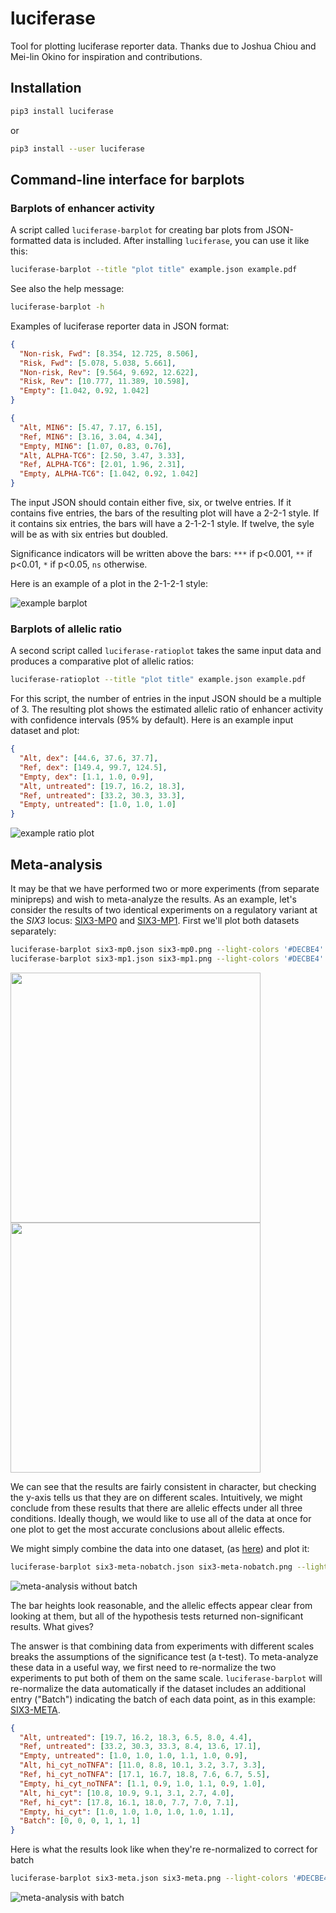 # luciferase
Tool for plotting luciferase reporter data. Thanks due to Joshua Chiou and Mei-lin Okino for inspiration and contributions.

## Installation
```sh
pip3 install luciferase
```
or
```sh
pip3 install --user luciferase
```

## Command-line interface for barplots

### Barplots of enhancer activity

A script called `luciferase-barplot` for creating bar plots from JSON-formatted
data is included. After installing `luciferase`, you can use it like this:
```sh
luciferase-barplot --title "plot title" example.json example.pdf 
```

See also the help message:
```sh
luciferase-barplot -h
```

Examples of luciferase reporter data in JSON format:
```json
{
  "Non-risk, Fwd": [8.354, 12.725, 8.506],
  "Risk, Fwd": [5.078, 5.038, 5.661],
  "Non-risk, Rev": [9.564, 9.692, 12.622],
  "Risk, Rev": [10.777, 11.389, 10.598],
  "Empty": [1.042, 0.92, 1.042]
}
```
```json
{
  "Alt, MIN6": [5.47, 7.17, 6.15],
  "Ref, MIN6": [3.16, 3.04, 4.34],
  "Empty, MIN6": [1.07, 0.83, 0.76],
  "Alt, ALPHA-TC6": [2.50, 3.47, 3.33],
  "Ref, ALPHA-TC6": [2.01, 1.96, 2.31],
  "Empty, ALPHA-TC6": [1.042, 0.92, 1.042]
}
```

The input JSON should contain either five, six, or twelve entries. If it
contains five entries, the bars of the resulting plot will have a 2-2-1 style.
If it contains six entries, the bars will have a 2-1-2-1 style. If twelve,
the syle will be as with six entries but doubled.

Significance indicators will be written above the bars: `***` if p<0.001,
`**` if p<0.01, `*` if p<0.05, `ns` otherwise.

Here is an example of a plot in the 2-1-2-1 style:

![example barplot](https://github.com/anthony-aylward/islet-cytokines-outline/raw/master/figure/rs3787186_luc/dex_vs_untreated.png)


### Barplots of allelic ratio

A second script called `luciferase-ratioplot` takes the same input data and
produces a comparative plot of allelic ratios:

```sh
luciferase-ratioplot --title "plot title" example.json example.pdf
```

For this script, the number of entries in the input JSON should be a multiple
of 3. The resulting plot shows the estimated allelic ratio of enhancer activity
with confidence intervals (95% by default). Here is an example input dataset
and plot:

```json
{
  "Alt, dex": [44.6, 37.6, 37.7],
  "Ref, dex": [149.4, 99.7, 124.5],
  "Empty, dex": [1.1, 1.0, 0.9],
  "Alt, untreated": [19.7, 16.2, 18.3],
  "Ref, untreated": [33.2, 30.3, 33.3],
  "Empty, untreated": [1.0, 1.0, 1.0]
}
```
![example ratio plot](https://github.com/anthony-aylward/luciferase/raw/master/example/ratio.png)

## Meta-analysis

It may be that we have performed two or more experiments
(from separate minipreps) and wish to meta-analyze the results. As an example,
let's consider the results of two identical experiments on a regulatory
variant at the _SIX3_ locus: [SIX3-MP0](https://github.com/anthony-aylward/luciferase/raw/master/example/six3-mp0.json) and [SIX3-MP1](https://github.com/anthony-aylward/luciferase/raw/master/example/six3-mp1.json). First we'll plot both datasets separately:
```sh
luciferase-barplot six3-mp0.json six3-mp0.png --light-colors '#DECBE4' '#FED9A6' '#FBB4AE' --dark-colors '#984EA3' '#FF7F00' '#E41A1C' --title 'SIX3-MP0'
luciferase-barplot six3-mp1.json six3-mp1.png --light-colors '#DECBE4' '#FED9A6' '#FBB4AE' --dark-colors '#984EA3' '#FF7F00' '#E41A1C' --title 'SIX3-MP1'
```

<img src="https://github.com/anthony-aylward/luciferase/raw/master/example/six3-mp0.png" width="400"/><img src="https://github.com/anthony-aylward/luciferase/raw/master/example/six3-mp1.png" width="400"/>

We can see that the results are fairly consistent in character, but checking
the y-axis tells us that they are on different scales. Intuitively, we might
conclude from these results that there are allelic effects under all three
conditions. Ideally though, we would like to use all of the data at once for
one plot to get the most accurate conclusions about allelic effects.

We might simply combine the data into one dataset, (as [here](https://github.com/anthony-aylward/luciferase/raw/master/example/six3-meta-nobatch.json)) and plot it:
```sh
luciferase-barplot six3-meta-nobatch.json six3-meta-nobatch.png --light-colors '#DECBE4' '#FED9A6' '#FBB4AE' --dark-colors '#984EA3' '#FF7F00' '#E41A1C'
```

![meta-analysis without batch](https://github.com/anthony-aylward/luciferase/raw/master/example/six3-meta-nobatch.png)

The bar heights look reasonable, and the allelic effects appear clear from
looking at them, but all of the hypothesis tests returned non-significant
results. What gives?

The answer is that combining data from experiments with different scales
breaks the assumptions of the significance test (a t-test). To meta-analyze
these data in a useful way, we first need to re-normalize the two experiments
to put both of them on the same scale. `luciferase-barplot` will re-normalize
the data automatically if the dataset includes an additional entry ("Batch")
indicating the batch of each data point, as in this example:
[SIX3-META](https://github.com/anthony-aylward/luciferase/raw/master/example/six3-meta.json).
```json
{
  "Alt, untreated": [19.7, 16.2, 18.3, 6.5, 8.0, 4.4],
  "Ref, untreated": [33.2, 30.3, 33.3, 8.4, 13.6, 17.1],
  "Empty, untreated": [1.0, 1.0, 1.0, 1.1, 1.0, 0.9],
  "Alt, hi_cyt_noTNFA": [11.0, 8.8, 10.1, 3.2, 3.7, 3.3],
  "Ref, hi_cyt_noTNFA": [17.1, 16.7, 18.8, 7.6, 6.7, 5.5],
  "Empty, hi_cyt_noTNFA": [1.1, 0.9, 1.0, 1.1, 0.9, 1.0],
  "Alt, hi_cyt": [10.8, 10.9, 9.1, 3.1, 2.7, 4.0],
  "Ref, hi_cyt": [17.8, 16.1, 18.0, 7.7, 7.0, 7.1],
  "Empty, hi_cyt": [1.0, 1.0, 1.0, 1.0, 1.0, 1.1],
  "Batch": [0, 0, 0, 1, 1, 1]
}
```

Here is what the results look like when they're re-normalized to correct for
batch
```sh
luciferase-barplot six3-meta.json six3-meta.png --light-colors '#DECBE4' '#FED9A6' '#FBB4AE' --dark-colors '#984EA3' '#FF7F00' '#E41A1C' --title 'SIX3-META'
```

![meta-analysis with batch](https://github.com/anthony-aylward/luciferase/raw/master/example/six3-meta.png)
